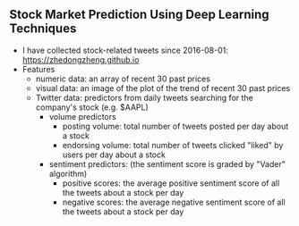 ## Stock Market Prediction Using Deep Learning Techniques
* I have collected stock-related tweets since 2016-08-01: https://zhedongzheng.github.io
* Features
  * numeric data: an array of recent 30 past prices
  * visual data: an image of the plot of the trend of recent 30 past prices
  * Twitter data: predictors from daily tweets searching for the company's stock (e.g. $AAPL)
    * volume predictors
      * posting volume: total number of tweets posted per day about a stock
      * endorsing volume: total number of tweets clicked "liked" by users per day about a stock
    * sentiment predictors: (the sentiment score is graded by "Vader" algorithm)
      * positive scores: the average positive sentiment score of all the tweets about a stock per day
      * negative scores: the average negative sentiment score of all the tweets about a stock per day
